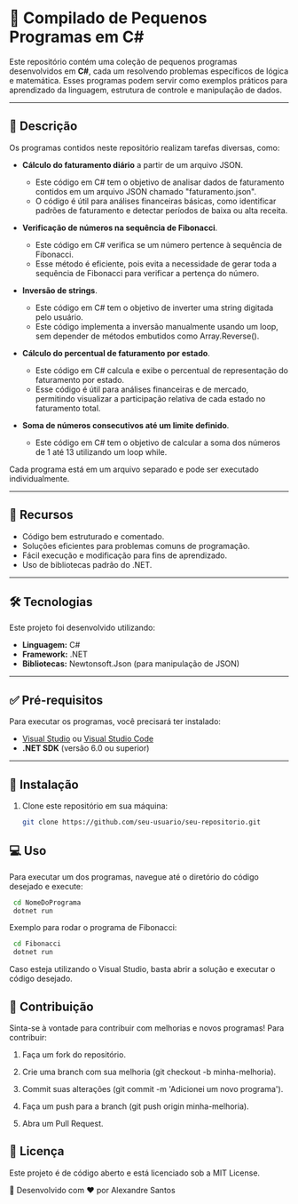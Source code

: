 # 📌 Compilado de Pequenos Programas em C#

Este repositório contém uma coleção de pequenos programas desenvolvidos em **C#**, cada um resolvendo problemas específicos de lógica e matemática. Esses programas podem servir como exemplos práticos para aprendizado da linguagem, estrutura de controle e manipulação de dados.

---

## 📜 Descrição

Os programas contidos neste repositório realizam tarefas diversas, como:
- **Cálculo do faturamento diário** a partir de um arquivo JSON.
  - Este código em C# tem o objetivo de analisar dados de faturamento contidos em um arquivo JSON chamado "faturamento.json".
  - O código é útil para análises financeiras básicas, como identificar padrões de faturamento e detectar períodos de baixa ou alta receita.

- **Verificação de números na sequência de Fibonacci**.
  - Este código em C# verifica se um número pertence à sequência de Fibonacci.
  - Esse método é eficiente, pois evita a necessidade de gerar toda a sequência de Fibonacci para verificar a pertença do número.

- **Inversão de strings**.
  - Este código em C# tem o objetivo de inverter uma string digitada pelo usuário.
  - Este código implementa a inversão manualmente usando um loop, sem depender de métodos embutidos como Array.Reverse().

- **Cálculo do percentual de faturamento por estado**.
  - Este código em C# calcula e exibe o percentual de representação do faturamento por estado.
  - Esse código é útil para análises financeiras e de mercado, permitindo visualizar a participação relativa de cada estado no faturamento total.

- **Soma de números consecutivos até um limite definido**.
  - Este código em C# tem o objetivo de calcular a soma dos números de 1 até 13 utilizando um loop while.

Cada programa está em um arquivo separado e pode ser executado individualmente.

---

## 🚀 Recursos

- Código bem estruturado e comentado.
- Soluções eficientes para problemas comuns de programação.
- Fácil execução e modificação para fins de aprendizado.
- Uso de bibliotecas padrão do .NET.

---

## 🛠 Tecnologias

Este projeto foi desenvolvido utilizando:
- **Linguagem:** C#
- **Framework:** .NET
- **Bibliotecas:** Newtonsoft.Json (para manipulação de JSON)

---

## ✅ Pré-requisitos

Para executar os programas, você precisará ter instalado:
- [Visual Studio](https://visualstudio.microsoft.com/) ou [Visual Studio Code](https://code.visualstudio.com/)
- **.NET SDK** (versão 6.0 ou superior)

---

## 💾 Instalação

1. Clone este repositório em sua máquina:
   
   ```sh
   git clone https://github.com/seu-usuario/seu-repositorio.git

## 💻 Uso  

Para executar um dos programas, navegue até o diretório do código desejado e execute:

   ```sh
    cd NomeDoPrograma
    dotnet run
   ```

Exemplo para rodar o programa de Fibonacci:

   ```sh
    cd Fibonacci
    dotnet run
   ```

Caso esteja utilizando o Visual Studio, basta abrir a solução e executar o código desejado.

## 🤝 Contribuição
Sinta-se à vontade para contribuir com melhorias e novos programas! Para contribuir:

1. Faça um fork do repositório.

2. Crie uma branch com sua melhoria (git checkout -b minha-melhoria).

3. Commit suas alterações (git commit -m 'Adicionei um novo programa').

4. Faça um push para a branch (git push origin minha-melhoria).

5. Abra um Pull Request.

## 📜 Licença

Este projeto é de código aberto e está licenciado sob a MIT License.

📌 Desenvolvido com ❤️ por Alexandre Santos
